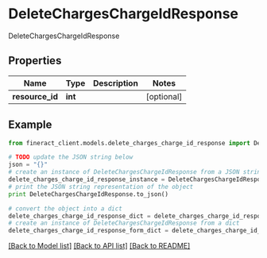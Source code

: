 # DeleteChargesChargeIdResponse

DeleteChargesChargeIdResponse

## Properties

Name | Type | Description | Notes
------------ | ------------- | ------------- | -------------
**resource_id** | **int** |  | [optional] 

## Example

```python
from fineract_client.models.delete_charges_charge_id_response import DeleteChargesChargeIdResponse

# TODO update the JSON string below
json = "{}"
# create an instance of DeleteChargesChargeIdResponse from a JSON string
delete_charges_charge_id_response_instance = DeleteChargesChargeIdResponse.from_json(json)
# print the JSON string representation of the object
print DeleteChargesChargeIdResponse.to_json()

# convert the object into a dict
delete_charges_charge_id_response_dict = delete_charges_charge_id_response_instance.to_dict()
# create an instance of DeleteChargesChargeIdResponse from a dict
delete_charges_charge_id_response_form_dict = delete_charges_charge_id_response.from_dict(delete_charges_charge_id_response_dict)
```
[[Back to Model list]](../README.md#documentation-for-models) [[Back to API list]](../README.md#documentation-for-api-endpoints) [[Back to README]](../README.md)



